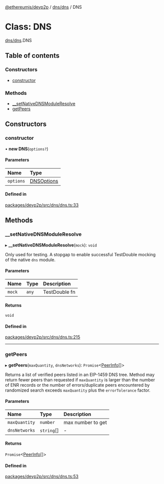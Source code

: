 [@ethereumjs/devp2p](../README.md) / [dns/dns](../modules/dns_dns.md) / DNS

# Class: DNS

[dns/dns](../modules/dns_dns.md).DNS

## Table of contents

### Constructors

- [constructor](dns_dns.dns.md#constructor)

### Methods

- [\_\_setNativeDNSModuleResolve](dns_dns.dns.md#__setnativednsmoduleresolve)
- [getPeers](dns_dns.dns.md#getpeers)

## Constructors

### constructor

• **new DNS**(`options?`)

#### Parameters

| Name      | Type                                           |
| :-------- | :--------------------------------------------- |
| `options` | [DNSOptions](../modules/dns_dns.md#dnsoptions) |

#### Defined in

[packages/devp2p/src/dns/dns.ts:33](https://github.com/ethereumjs/ethereumjs-monorepo/blob/master/packages/devp2p/src/dns/dns.ts#L33)

## Methods

### \_\_setNativeDNSModuleResolve

▸ **\_\_setNativeDNSModuleResolve**(`mock`): `void`

Only used for testing. A stopgap to enable successful
TestDouble mocking of the native `dns` module.

#### Parameters

| Name   | Type  | Description   |
| :----- | :---- | :------------ |
| `mock` | `any` | TestDouble fn |

#### Returns

`void`

#### Defined in

[packages/devp2p/src/dns/dns.ts:215](https://github.com/ethereumjs/ethereumjs-monorepo/blob/master/packages/devp2p/src/dns/dns.ts#L215)

---

### getPeers

▸ **getPeers**(`maxQuantity`, `dnsNetworks`): `Promise`<[PeerInfo](../interfaces/dpt_dpt.peerinfo.md)[]\>

Returns a list of verified peers listed in an EIP-1459 DNS tree. Method may
return fewer peers than requested if `maxQuantity` is larger than the number
of ENR records or the number of errors/duplicate peers encountered by randomized
search exceeds `maxQuantity` plus the `errorTolerance` factor.

#### Parameters

| Name          | Type       | Description       |
| :------------ | :--------- | :---------------- |
| `maxQuantity` | `number`   | max number to get |
| `dnsNetworks` | `string`[] | -                 |

#### Returns

`Promise`<[PeerInfo](../interfaces/dpt_dpt.peerinfo.md)[]\>

#### Defined in

[packages/devp2p/src/dns/dns.ts:53](https://github.com/ethereumjs/ethereumjs-monorepo/blob/master/packages/devp2p/src/dns/dns.ts#L53)
